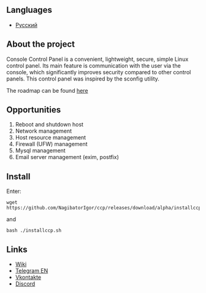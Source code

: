 ## Langluages

- [Русский](https://github.com/NagibatorIgor/ccp/blob/main/ПРОЧИТАЙ.md)

## About the project

Console Control Panel is a convenient, lightweight, secure, simple Linux control panel. Its main feature is communication with the user via the console, which significantly improves security compared to other control panels. This control panel was inspired by the sconfig utility.

The roadmap can be found [here](https://consolecp.kiselev.ru.net/Roadmap)

## Opportunities

1. Reboot and shutdown host
2. Network management
3. Host resource management
4. Firewall (UFW) management
5. Mysql management
6. Email server management (exim, postfix)

## Install

Enter:
```
wget https://github.com/NagibatorIgor/ccp/releases/download/alpha/installccp.sh
```
and
```
bash ./installccp.sh
```
## Links

- [Wiki](https://consolecp.kiselev.ru.net/)
- [Telegram EN](https://t.me/ccplen)
- [Vkontakte](https://vk.com/consolecp)
- [Discord](https://discord.gg/Nc6qDeSb9q)

